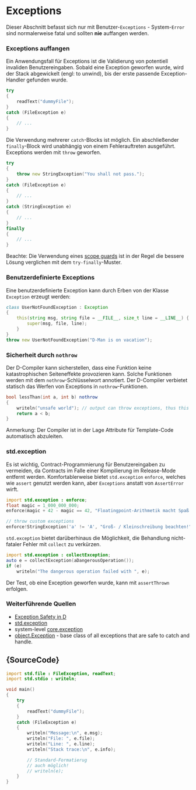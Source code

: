 # Exceptions

Dieser Abschnitt befasst sich nur mit Benutzer-`Exceptions` - System-`Error` sind
normalerweise fatal und sollten __nie__ auffangen werden.

### Exceptions auffangen

Ein Anwendungsfall für Exceptions ist die Validierung von potentiell invaliden
Benutzereingaben. Sobald eine Exception geworfen wurde, wird der Stack abgewickelt
(engl: to unwind), bis der erste passende Exception-Handler gefunden wurde.

```d
try
{
    readText("dummyFile");
}
catch (FileException e)
{
    // ...
}
```

Die Verwendung mehrerer `catch`-Blocks ist möglich. Ein abschließender
`finally`-Block wird unabhängig von einem Fehlerauftreten ausgeführt.
Exceptions werden mit `throw` geworfen.

```d
try
{
    throw new StringException("You shall not pass.");
}
catch (FileException e)
{
    // ...
}
catch (StringException e)
{
    // ...
}
finally
{
    // ...
}
```

Beachte: Die Verwendung eines [scope guards](gems/scope-guards) ist
in der Regel die bessere Lösung verglichen mit dem `try-finally`-Muster.

### Benutzerdefinierte Exceptions

Eine benutzerdefinierte Exception kann durch Erben von der Klasse
`Exception` erzeugt werden:

```d
class UserNotFoundException : Exception
{
    this(string msg, string file = __FILE__, size_t line = __LINE__) {
        super(msg, file, line);
    }
}
throw new UserNotFoundException("D-Man is on vacation");
```

### Sicherheit durch `nothrow`

Der D-Compiler kann sicherstellen, dass eine Funktion keine katastrophischen
Seiteneffekte provozieren kann.
Solche Funktionen werden mit dem `nothrow`-Schlüsselwort annotiert. Der D-Compiler
verbietet statisch das Werfen von Exceptions in `nothrow`-Funktionen.

```d
bool lessThan(int a, int b) nothrow
{
    writeln("unsafe world"); // output can throw exceptions, thus this is forbidden
    return a < b;
}
```

Anmerkung: Der Compiler ist in der Lage Attribute für Template-Code automatisch
abzuleiten.

### std.exception

Es ist wichtig, Contract-Programmierung für Benutzereingaben zu vermeiden, da
Contracts im Falle einer Kompilierung im Release-Mode entfernt werden.
Komfortablerweise bietet `std.exception` `enforce`, welches wie `assert`
genutzt werden kann, aber `Exceptions` anstatt von `AssertError` wirft.

```d
import std.exception : enforce;
float magic = 1_000_000_000;
enforce(magic + 42 - magic == 42, "Floatingpoint-Arithmetik macht Spaß!");

// throw custom exceptions
enforce!StringException('a' != 'A', "Groß- / Kleinschreibung beachten!");
```

`std.exception` bietet darüberhinaus die Möglichkeit, die Behandlung
nicht-fataler Fehler mit `collect` zu verkürzen.

```d
import std.exception : collectException;
auto e = collectException(aDangerousOperation());
if (e)
    writeln("The dangerous operation failed with ", e);
```

Der Test, ob eine Exception geworfen wurde, kann mit `assertThrown`
erfolgen.

### Weiterführende Quellen

- [Exception Safety in D](https://dlang.org/exception-safe.html)
- [std.exception](https://dlang.org/phobos/std_exception.html)
- system-level [core.exception](https://dlang.org/phobos/core_exception.html)
- [object.Exception](https://dlang.org/library/object/exception.html) - base class of all exceptions that are safe to catch and handle.

## {SourceCode}

```d
import std.file : FileException, readText;
import std.stdio : writeln;

void main()
{
    try
    {
        readText("dummyFile");
    }
    catch (FileException e)
    {
        writeln("Message:\n", e.msg);
        writeln("File: ", e.file);
        writeln("Line: ", e.line);
        writeln("Stack trace:\n", e.info);

        // Standard-Formatierug
        // auch möglich!
        // writeln(e);
    }
}
```
